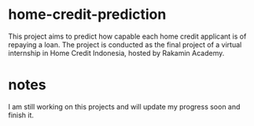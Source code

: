 # home-credit-prediction
This project aims to predict how capable each home credit applicant is of repaying a loan. The project is conducted as the final project of a virtual internship in Home Credit Indonesia, hosted by Rakamin Academy.

# notes
I am still working on this projects and will update my progress soon and finish it.
